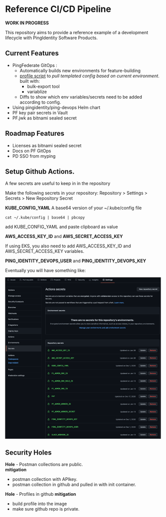# Reference CI/CD Pipeline

**WORK IN PROGRESS**

This repository aims to provide a reference example of a development lifecycle with PingIdentity Software Products. 

## Current Features

- PingFederate GitOps :
  - Automatically builds new environments for feature-building
  - [profile script](ci_tools/pf_build_profile/pf_profile.sh) to _pull templated config based on current environment_. built with:
    - bulk-export tool
    - variablize
  - Diffs to show which env variables/secrets need to be added according to config.
- Using pingidentity/ping-devops Helm chart 
- PF key pair secrets in Vault
- PF.jwk as bitnami sealed secret

## Roadmap Features

- Licenses as bitnami sealed secret
- Docs on PF GitOps
- PD SSO from myping

## Setup Github Actions. 

A few secrets are useful to keep in in the repository

Make the following secrets in your repository: 
Repository > Settings > Secrets > New Repository Secret

**KUBE_CONFIG_YAML**
A base64 version of your ~/.kube/config file

```
cat ~/.kube/config | base64 | pbcopy
```
add KUBE_CONFIG_YAML and paste clipboard as value

**AWS_ACCESS_KEY_ID** and **AWS_SECRET_ACCESS_KEY**

If using EKS, you also need to add AWS_ACCESS_KEY_ID and AWS_SECRET_ACCESS_KEY variables. 

**PING_IDENTITY_DEVOPS_USER** and **PING_IDENTITY_DEVOPS_KEY**

Eventually you will have something like:

![github-secrets](images/github-secrets.png)

## Security Holes

**Hole** - Postman collections are public.   
**mitigation** 
- postman collection with APIkey. 
- postman collection in github and pulled in with init container. 

**Hole** - Profiles in github
**mitigation**
- build profile into the image
- make sure github repo is private. 

<!-- **Hole** - Secrets in profiles. 
**mitigation**
- Use vault for secrets
- use k8s secrets for secrets. -->
